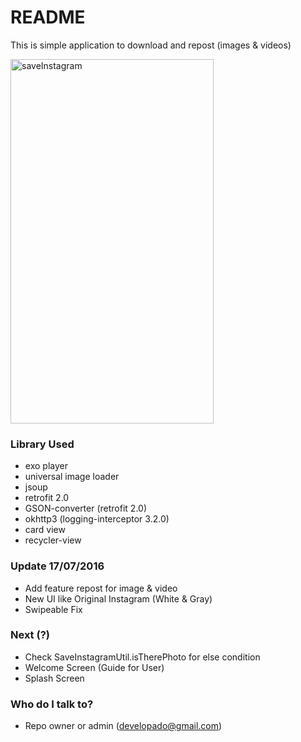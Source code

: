 # README #

This is simple application to download and repost (images & videos)

<a data-flickr-embed="true" data-header="true" data-footer="true" data-context="true"  href="https://www.flickr.com/photos/95322148@N05/28264524472/in/dateposted-public/" title="saveInstagram"><img src="https://c1.staticflickr.com/9/8636/28264524472_133b5ef264_z.jpg" width="325" height="583" alt="saveInstagram"></a><script async src="//embedr.flickr.com/assets/client-code.js" charset="utf-8"></script>

### Library Used ###
* exo player
* universal image loader
* jsoup
* retrofit 2.0
* GSON-converter (retrofit 2.0)
* okhttp3 (logging-interceptor 3.2.0)
* card view
* recycler-view

### Update 17/07/2016 ###

* Add feature repost for image & video
* New UI like Original Instagram (White & Gray)
* Swipeable Fix

### Next (?) ###

* Check SaveInstagramUtil.isTherePhoto for else condition
* Welcome Screen (Guide for User)
* Splash Screen

### Who do I talk to? ###

* Repo owner or admin (developado@gmail.com)
